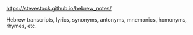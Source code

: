 https://stevestock.github.io/hebrew_notes/

Hebrew transcripts, lyrics, synonyms, antonyms, mnemonics, homonyms, rhymes, etc.
